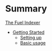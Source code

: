 # Summary

[The Fuel Indexer](./the-fuel-indexer.md)

- [Getting Started](./getting-started/index.md)
  - [Setting up](./getting-started/setup.md)
  - [Basic usage](./getting-started/basics.md)
